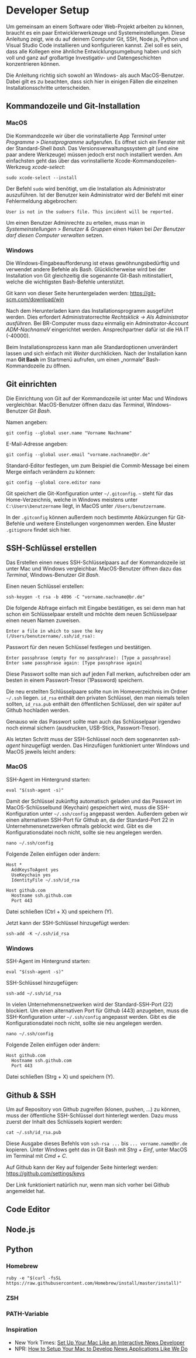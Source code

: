 # Developer Setup

Um gemeinsam an einem Software oder Web-Projekt arbeiten zu können, braucht es ein paar Entwicklerwerkzeuge und Systemeinstellungen. Diese Anleitung zeigt, wie du auf deinem Computer Git, SSH, Node.js, Python und Visual Studio Code installieren und konfigurieren kannst. Ziel soll es sein, dass alle Kollegen eine ähnliche Entwicklungsumgebung haben und sich voll und ganz auf großartige Investigativ- und  Datengeschichten konzentrieren können.

Die Anleitung richtig sich sowohl an Windows- als auch MacOS-Benutzer. Dabei gilt es zu beachten, dass sich hier in einigen Fällen die einzelnen Installationsschritte unterscheiden.  

## Kommandozeile und Git-Installation

### MacOS

Die Kommandozeile wir über die vorinstallierte App *Terminal* unter *Programme > Dienstprogramme* aufgerufen. Es öffnet sich ein Fenster mit der Standard-Shell *bash*. Das Versionsverwaltungssystem *git* (und eine paar andere Werkzeuge) müssen jedoch erst noch installiert werden. Am einfachsten geht das über das vorinstallierte Xcode-Kommandozeilen-Werkzeug *xcode-select*:

```shell
sudo xcode-select --install
```

Der Befehl `sudo` wird benötigt, um die Installation als Administrator auszuführen. Ist der Benutzer kein Administrator wird der Befehl mit einer Fehlermeldung abgebrochen:

```console
User is not in the sudoers file. This incident will be reported.
```

Um einen Benutzer Adminrechte zu erteilen, muss man in *Systemeinstellungen > Benutzer & Gruppen* einen Haken bei *Der Benutzer darf diesen Computer verwalten* setzen.

### Windows

Die Windows-Eingabeaufforderung ist etwas gewöhnungsbedürftig und verwendet andere Befehle als Bash. Glücklicherweise wird bei der Installation von Git gleichzeitig die sogenannte Git-Bash mitinstalliert, welche die wichtigsten Bash-Befehle unterstützt.

Git kann von dieser Seite heruntergeladen werden: <https://git-scm.com/download/win>

Nach dem Herunterladen kann das Installationsprogramm ausgeführt werden. Dies erfordert Administratorrechte *Rechtsklick -> Als Administrator ausführen*. Bei BR-Computer muss dazu einmalig ein Adminstrator-Account *ADM-NachnameV* eingerichtet werden. Ansprechpartner dafür ist die HA IT (-40000).

Beim Installationsprozess kann man alle Standardoptionen unverändert lassen und sich einfach mit *Weiter* durchklicken. Nach der Installation kann man **Git Bash** im Startmenü aufrufen, um einen „normale“ Bash-Kommandozeile zu öffnen.

## Git einrichten

Die Einrichtung von Git auf der Kommandozeile ist unter Mac und Windows vergleichbar. MacOS-Benutzer öffnen dazu das *Terminal*, Windows-Benutzer *Git Bash*.

Namen angeben:

```shell
git config --global user.name "Vorname Nachname"
```

E-Mail-Adresse angeben:

```shell
git config --global user.email "vorname.nachname@br.de"
```

Standard-Editor festlegen, um zum Beispiel die Commit-Message bei einem Merge einfach verändern zu können:

```shell
git config --global core.editor nano
```

Git speichert die Git-Konfiguration unter `~/.gitconfig`. `~` steht für das Home-Verzeichnis, welche in Windows meistens unter `C:\Users\benutzername` liegt, in MacOS unter `/Users/benutzername`.

In der `.gitconfig` können außerdem noch bestimmte Abkürzungen für Git-Befehle und weitere Einstellungen vorgenommen werden. Eine Muster `.gitignore` findet sich hier.

## SSH-Schlüssel erstellen

Das Erstellen einen neues SSH-Schlüsselpaars auf der Kommandozeile ist unter Mac und Windows vergleichbar. MacOS-Benutzer öffnen dazu das *Terminal*, Windows-Benutzer *Git Bash*.

Einen neuen Schlüssel erstellen:

```shell
ssh-keygen -t rsa -b 4096 -C "vorname.nachname@br.de"
```

Die folgende Abfrage einfach mit Eingabe bestätigen, es sei denn man hat schon ein Schlüsselpaar erstellt und möchte dem neuen Schlüsselpaar einen neuen Namen zuweisen.

```console
Enter a file in which to save the key (/Users/benutzername/.ssh/id_rsa):
```

Passwort für den neuen Schlüssel festlegen und bestätigen.

```console
Enter passphrase (empty for no passphrase): [Type a passphrase]
Enter same passphrase again: [Type passphrase again]
```

Diese Passwort sollte man sich auf jeden Fall merken, aufschreiben oder am besten in einem Passwort-Tresor (1Password) speichern.

Die neu erstellten Schlüsselpaare sollte nun im Homeverzeichnis im Ordner `~/.ssh` liegen. `id_rsa` enthält den privaten Schlüssel, den man niemals teilen sollten, `id_rsa.pub` enthält den öffentlichen Schlüssel, den wir später auf Github hochladen werden.

Genauso wie das Passwort sollte man auch das Schlüsselpaar irgendwo noch einmal sichern (ausdrucken, USB-Stick, Passwort-Tresor).

Als letzten Schritt muss der SSH-Schlüssel noch dem sogenannten *ssh-agent* hinzugefügt werden. Das Hinzufügen funktioniert unter Windows und MacOS jeweils leicht anders:

### MacOS

SSH-Agent im Hintergrund starten:

```shell
eval "$(ssh-agent -s)"
```

Damit der Schlüssel zukünftig automatisch geladen und das Passwort im MacOS-Schlüsselbund (Keychain) gespeichert wird, muss die SSH-Konfiguration unter `~/.ssh/config` angepasst werden. Außerdem geben wir einen alternativen SSH-Port für Github an, da der Standard-Port 22 in Unternehmensnetzwerken oftmals geblockt wird. Gibt es die Konfigurationsdatei noch nicht, sollte sie neu angelegen werden.

```shell
nano ~/.ssh/config
```

Folgende Zeilen einfügen oder ändern:

```ssh-config
Host *
  AddKeysToAgent yes
  UseKeychain yes
  IdentityFile ~/.ssh/id_rsa

Host github.com
  Hostname ssh.github.com
  Port 443
```

Datei schließen (Ctrl + X) und speichern (Y).

Jetzt kann der SSH-Schlüssel hinzugefügt werden:

```shell
ssh-add -K ~/.ssh/id_rsa
```

### Windows

SSH-Agent im Hintergrund starten:

```shell
eval "$(ssh-agent -s)"
```

SSH-Schlüssel hinzugefügen:

```shell
ssh-add ~/.ssh/id_rsa
```

In vielen Unternehmensnetzwerken wird der Standard-SSH-Port (22) blockiert. Um einen alternativen Port für Github (443) anzugeben, muss die SSH-Konfiguration unter `~/.ssh/config` angepasst werden. Gibt es die Konfigurationsdatei noch nicht, sollte sie neu angelegen werden.

```shell
nano ~/.ssh/config
```

Folgende Zeilen einfügen oder ändern:

```
Host github.com
  Hostname ssh.github.com
  Port 443
```

Datei schließen (Strg + X) und speichern (Y).

## Github & SSH

Um auf Repository von Github zugreifen (klonen, pushen, ...) zu können, muss der öffentliche SSH-Schlüssel dort hinterlegt werden. Dazu muss zuerst der Inhalt des Schlüssels kopiert werden:

```shell
cat ~/.ssh/id_rsa.pub
```

Diese Ausgabe dieses Befehls von `ssh-rsa ...` bis `... vorname.name@br.de` kopieren. Unter Windows geht das in Git Bash mit *Strg + Einf*, unter MacOS im Terminal mit *Cmd + C*.

Auf Github kann der Key auf folgender Seite hinterlegt werden: <https://github.com/settings/keys>

Der Link funktioniert natürlich nur, wenn man sich vorher bei Github angemeldet hat.

## Code Editor

## Node.js

## Python

### Homebrew

```shell
ruby -e "$(curl -fsSL https://raw.githubusercontent.com/Homebrew/install/master/install)"
```

### ZSH

### PATH-Variable

### Inspiration

- New York Times: [Set Up Your Mac Like an Interactive News Developer](https://open.nytimes.com/set-up-your-mac-like-an-interactive-news-developer-bb8d2c4097e5)
- NPR: [How to Setup Your Mac to Develop News Applications Like We Do](https://blog.apps.npr.org/2013/06/06/how-to-setup-a-developers-environment.html)
